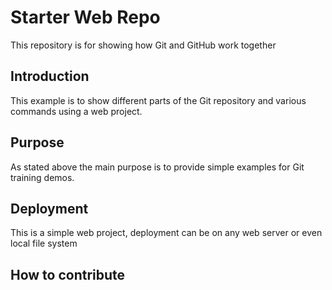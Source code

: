 # Starter Web Repo

This repository is for showing how Git and GitHub work together

## Introduction
This example is to show different parts of the Git repository and various commands using a web project.

## Purpose

As stated above the main purpose is to provide simple examples for Git training demos.

## Deployment

This is a simple web project, deployment can be on any web server or even local file system

## How to contribute